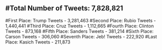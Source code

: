 #Total Number of Tweets: 7,828,821 
---
#First Place: Trump Tweets - 3,281,463
#Second Place: Rubio Tweets - 1,440,441
#Third Place: Cruz Tweets - 1,112,665
#Fourth Place: Clinton Tweets - 873,168
#Fifth Place: Sanders Tweets - 381,214
#Sixth Place: Carson Tweets - 306,060
#Seventh Place: Jeb! Tweets - 222,920
#Last Place: Kasich Tweets - 211,873
